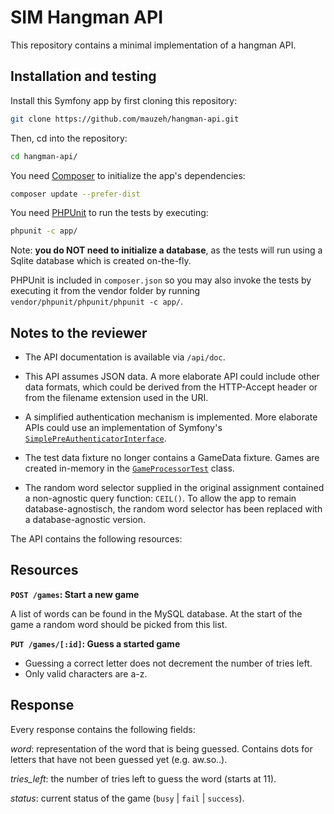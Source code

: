 # SIM Hangman API #

This repository contains a minimal implementation of a hangman API.

## Installation and testing ##

Install this Symfony app by first cloning this repository:

```bash
git clone https://github.com/mauzeh/hangman-api.git
```

Then, cd into the repository:

```bash
cd hangman-api/
```

You need [Composer](https://getcomposer.org/doc/00-intro.md) to initialize the app's dependencies:

```bash
composer update --prefer-dist
```

You need [PHPUnit](https://phpunit.de/manual/current/en/installation.html) to run the tests by executing:

```bash
phpunit -c app/
```

Note: **you do NOT need to initialize a database**, as the tests will run using a Sqlite database which is created on-the-fly.

PHPUnit is included in `composer.json` so you may also invoke the tests by executing it from the vendor folder by running `vendor/phpunit/phpunit/phpunit -c app/`.

## Notes to the reviewer ##
 
* The API documentation is available via `/api/doc`.

* This API assumes JSON data. A more elaborate API could include other data formats, which could be derived from the HTTP-Accept header or from the filename extension used in the URI.

* A simplified authentication mechanism is implemented. More elaborate APIs could use an implementation of Symfony's [`SimplePreAuthenticatorInterface`](http://api.symfony.com/2.6/Symfony/Component/Security/Core/Authentication/SimplePreAuthenticatorInterface.html).

* The test data fixture no longer contains a GameData fixture. Games are created in-memory in the [`GameProcessorTest`](src/Hangman/Bundle/ApiBundle/Tests/GameProcessorTest.php) class.

* The random word selector supplied in the original assignment contained a non-agnostic query function: `CEIL()`. To allow the app to remain database-agnostisch, the random word selector has been replaced with a database-agnostic version.

The API contains the following resources:

## Resources ##

**`POST /games`: Start a new game**

A list of words can be found in the MySQL database. At the start of the game a random word should be picked from this list.

**`PUT /games/[:id]`: Guess a started game**

- Guessing a correct letter does not decrement the number of tries left.
- Only valid characters are a-z.

## Response ##

Every response contains the following fields:

*word*: representation of the word that is being guessed. Contains dots for letters that have not been guessed yet (e.g. aw.so..).

*tries_left*: the number of tries left to guess the word (starts at 11).

*status*: current status of the game (`busy` | `fail` | `success`).